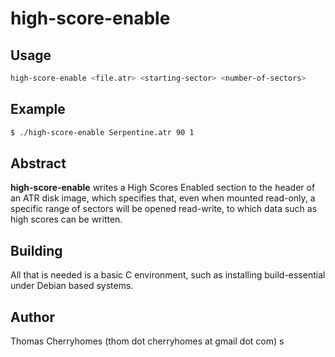# high-score-enable

## Usage

```sh
high-score-enable <file.atr> <starting-sector> <number-of-sectors>
```

## Example

```sh
$ ./high-score-enable Serpentine.atr 90 1
```

## Abstract

**high-score-enable** writes a High Scores Enabled section to the header of an ATR disk image, which specifies that, even when mounted read-only, a specific range of sectors will be opened read-write, to which data such as high scores can be written.

## Building

All that is needed is a basic C environment, such as installing build-essential under Debian based systems.

## Author

Thomas Cherryhomes (thom dot cherryhomes at gmail dot com) s
